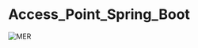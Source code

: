 # Access_Point_Spring_Boot

![MER](https://user-images.githubusercontent.com/68413884/127020466-850b8bbe-9fd1-45c4-8b48-3e2cfa0196a2.png)
